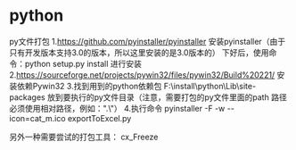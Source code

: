 # python
py文件打包
1.https://github.com/pyinstaller/pyinstaller 安装pyinstaller（由于只有开发版本支持3.0的版本，所以这里安装的是3.0版本的）
下好后，使用命令：python setup.py install 进行安装
2.https://sourceforge.net/projects/pywin32/files/pywin32/Build%20221/ 安装依赖Pywin32
3.找到用到的python依赖包 F:\install\python\Lib\site-packages
放到要执行的py文件目录（注意，需要打包的py文件里面的path 路径必须使用相对路径，例如：".\\"）
4.执行命令
pyinstaller -F -w --icon=cat_m.ico exportToExcel.py

另外一种需要尝试的打包工具：
cx_Freeze
